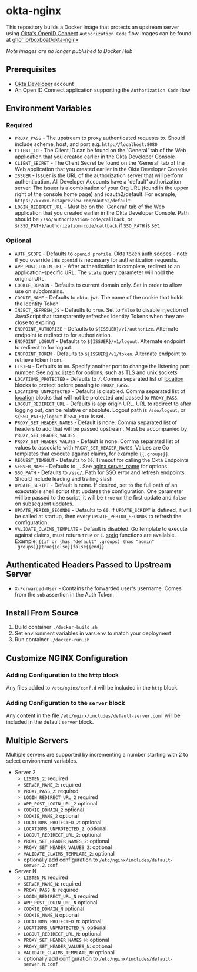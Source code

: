 # okta-nginx

This repository builds a Docker Image that protects an upstream server using [Okta's OpenID Connect](https://developer.okta.com/docs/api/resources/oidc) `Authorization Code` flow
Images can be found at [ghcr.io/boxboat/okta-nginx](https://github.com/boxboat/okta-nginx/pkgs/container/okta-nginx)

*Note images are no longer published to Docker Hub*

## Prerequisites

- [Okta Developer](https://developer.okta.com/) account
- An Open ID Connect application supporting the `Authorization Code` flow

## Environment Variables

### Required

- `PROXY_PASS` - The upstream to proxy authenticated requests to.  Should include scheme, host, and port e.g. `http://localhost:8080`
- `CLIENT_ID` - The Client ID can be found on the 'General' tab of the Web application that you created earlier in the Okta Developer Console
- `CLIENT_SECRET` - The Client Secret be found on the 'General' tab of the Web application that you created earlier in the Okta Developer Console
- `ISSUER` - Issuer is the URL of the authorization server that will perform authentication. All Developer Accounts have a 'default' authorization server. The issuer is a combination of your Org URL (found in the upper right of the console home page) and /oauth2/default. For example, `https://xxxxx.oktapreview.com/oauth2/default`
- `LOGIN_REDIRECT_URL` - Must be on the 'General' tab of the Web application that you created earlier in the Okta Developer Console.  Path should be `/sso/authorization-code/callback`, or `${SSO_PATH}/authorization-code/callback` if `SSO_PATH` is set.

### Optional

- `AUTH_SCOPE` - Defaults to `openid profile`. Okta token auth scopes - note if you override this `openid` is necessary for authentication requests.
- `APP_POST_LOGIN_URL` - After authentication is complete, redirect to an application-specific URL.  The `state` query parameter will hold the original URL.
- `COOKIE_DOMAIN` - Defaults to current domain only.  Set in order to allow use on subdomains.
- `COOKIE_NAME` - Defaults to `okta-jwt`. The name of the cookie that holds the Identity Token
- `INJECT_REFRESH_JS` - Defaults to `true`.  Set to `false` to disable injection of JavaScript that transparently refreshes Identity Tokens when they are close to expiring
- `ENDPOINT_AUTHORIZE` - Defaults to `${ISSUER}/v1/authorize`.  Alternate endpoint to redirect to for authorization.
- `ENDPOINT_LOGOUT` - Defaults to `${ISSUER}/v1/logout`.  Alternate endpoint to redirect to for logout.
- `ENDPOINT_TOKEN` - Defaults to `${ISSUER}/v1/token`.  Alternate endpoint to retrieve token from.
- `LISTEN` - Defaults to `80`.  Specify another port to change the listening port number.  See [nginx listen](http://nginx.org/en/docs/http/ngx_http_core_module.html#listen) for options, such as TLS and unix sockets
- `LOCATIONS_PROTECTED` - Defaults to `/`.  Comma separated list of [location](http://nginx.org/en/docs/http/ngx_http_core_module.html#location) blocks to protect before passing to `PROXY_PASS`.
- `LOCATIONS_UNPROTECTED` - Defaults is disabled.  Comma separated list of [location](http://nginx.org/en/docs/http/ngx_http_core_module.html#location) blocks that will not be protected and passed to `PROXY_PASS`.
- `LOGOUT_REDIRECT_URL` - Defaults is app origin URL.  URL to redirect to after logging out, can be relative or absolute.  Logout path is `/sso/logout`, or `${SSO_PATH}/logout` if `SSO_PATH` is set.
- `PROXY_SET_HEADER_NAMES` - Default is none.  Comma separated list of headers to add that will be passed upstream.  Must be accompanied by `PROXY_SET_HEADER_VALUES`.
- `PROXY_SET_HEADER_VALUES` - Default is none.  Comma separated list of values to associate with `PROXY_SET_HEADER_NAMES`.  Values are Go templates that execute against claims, for example `{{.groups}}`.
- `REQUEST_TIMEOUT` - Defaults to `30`.  Timeout for calling the Okta Endpoints
- `SERVER_NAME` - Defaults to `_`.  See [nginx server_name](http://nginx.org/en/docs/http/ngx_http_core_module.html#server_name) for options.
- `SSO_PATH` - Defaults to `/sso/`. Path for SSO error and refresh endpoints.  Should include leading and trailing slash
- `UPDATE_SCRIPT` - Default is none.  If desired, set to the full path of an executable shell script that updates the configuration.  One parameter will be passed to the script, it will be `true` on the first update and `false` on subsequent updates.
- `UPDATE_PERIOD_SECONDS` - Defaults to `60`.  If `UPDATE_SCRIPT` is defined, it will be called at startup, then every `UPDATE_PERIOD_SECONDS` to refresh the configuration.
- `VALIDATE_CLAIMS_TEMPLATE` - Default is disabled. Go template to execute against claims, must return `true` or `1`.  [sprig](http://masterminds.github.io/sprig/) functions are available.  Example: `{{if or (has "default" .groups) (has "admin" .groups)}}true{{else}}false{{end}}`

## Authenticated Headers Passed to Upstream Server

- `X-Forwarded-User` - Contains the forwarded user's username.  Comes from the `sub` assertion in the Auth Token.

## Install From Source

1.  Build container `./docker-build.sh`
2.  Set environment variables in vars.env to match your deployment
3.  Run container `./docker-run.sh`

## Customize NGINX Configuration

### Adding Configuration to the `http` block

Any files added to `/etc/nginx/conf.d` will be included in the `http` block.

### Adding Configuration to the `server` block

Any content in the file `/etc/nginx/includes/default-server.conf` will be included in the default `server` block.

## Multiple Servers

Multiple servers are supported by incrementing a number starting with 2 to select environment variables.

- Server 2
    - `LISTEN_2`: required
    - `SERVER_NAME_2`: required
    - `PROXY_PASS_2`: required
    - `LOGIN_REDIRECT_URL_2` required
    - `APP_POST_LOGIN_URL_2` optional
    - `COOKIE_DOMAIN_2` optional
    - `COOKIE_NAME_2` optional
    - `LOCATIONS_PROTECTED_2`: optional
    - `LOCATIONS_UNPROTECTED_2`: optional
    - `LOGOUT_REDIRECT_URL_2`: optional
    - `PROXY_SET_HEADER_NAMES_2`: optional
    - `PROXY_SET_HEADER_VALUES_2`: optional
    - `VALIDATE_CLAIMS_TEMPLATE_2`: optional
    - optionally add configuration to `/etc/nginx/includes/default-server.2.conf`
- Server N
    - `LISTEN_N`: required
    - `SERVER_NAME_N`: required
    - `PROXY_PASS_N`: required
    - `LOGIN_REDIRECT_URL_N` required
    - `APP_POST_LOGIN_URL_N` optional
    - `COOKIE_DOMAIN_N` optional
    - `COOKIE_NAME_N` optional
    - `LOCATIONS_PROTECTED_N`: optional
    - `LOCATIONS_UNPROTECTED_N`: optional
    - `LOGOUT_REDIRECT_URL_N`: optional
    - `PROXY_SET_HEADER_NAMES_N`: optional
    - `PROXY_SET_HEADER_VALUES_N`: optional
    - `VALIDATE_CLAIMS_TEMPLATE_N`: optional
    - optionally add configuration to `/etc/nginx/includes/default-server.N.conf`
